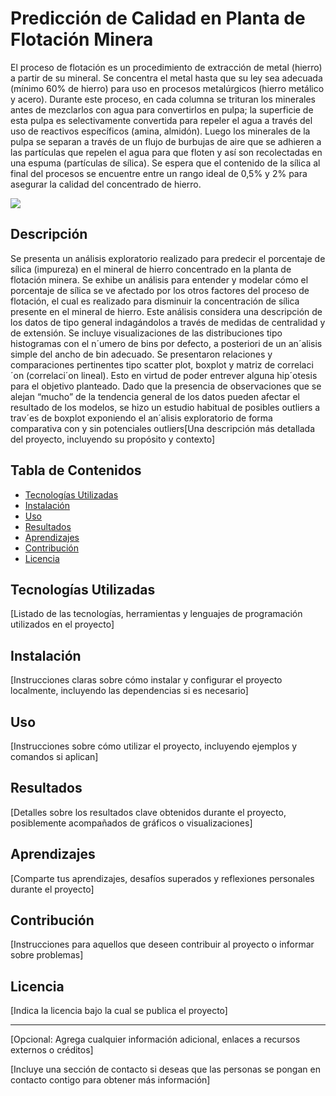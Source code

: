 # Predicción de Calidad en Planta de Flotación Minera

El proceso de flotación es un procedimiento de extracción de metal (hierro) a partir de su mineral. Se concentra el metal hasta que su ley sea adecuada (mínimo 60% de hierro) para uso en procesos metalúrgicos (hierro metálico y acero). Durante este proceso, en cada columna se trituran los minerales antes de mezclarlos con agua para convertirlos en pulpa; la superficie de esta pulpa es selectivamente convertida para repeler el agua a través del uso de reactivos específicos (amina, almidón). Luego los minerales de la pulpa se separan a través de un flujo de burbujas de aire que se adhieren a las partículas que repelen el agua para que floten y así son recolectadas en una espuma (partículas de sílica). Se espera que el contenido de la sílica al final del procesos se encuentre entre un rango ideal de 0,5% y 2% para asegurar la calidad del concentrado de hierro.

![](https://github.com/UrsulaMoya/mi-primer-repositorio-para-la-minera/blob/main/columna%20flotacion%20limpia.png)

## Descripción

Se presenta un análisis exploratorio realizado para predecir el porcentaje de sílica (impureza) en el mineral de hierro concentrado en la planta de flotación minera. Se exhibe un análisis para entender y modelar cómo el porcentaje de sílica se ve afectado por los otros factores del proceso de flotación, el cual es realizado para disminuir la concentración de sílica presente en el mineral de hierro. Este análisis considera una descripción de los datos de tipo general indagándolos a través de medidas de centralidad y de extensión. Se incluye
visualizaciones de las distribuciones tipo histogramas con el n´umero de bins por defecto, a posteriori de un an´alisis
simple del ancho de bin adecuado. Se presentaron relaciones y comparaciones pertinentes tipo scatter plot, boxplot y
matriz de correlaci´on (correlaci´on lineal). Esto en virtud de poder entrever alguna hip´otesis para el objetivo planteado.
Dado que la presencia de observaciones que se alejan “mucho” de la tendencia general de los datos pueden afectar el
resultado de los modelos, se hizo un estudio habitual de posibles outliers a trav´es de boxplot exponiendo el an´alisis
exploratorio de forma comparativa con y sin potenciales outliers[Una descripción más detallada del proyecto, incluyendo su propósito y contexto]

## Tabla de Contenidos

- [Tecnologías Utilizadas](#tecnologías-utilizadas)
- [Instalación](#instalación)
- [Uso](#uso)
- [Resultados](#resultados)
- [Aprendizajes](#aprendizajes)
- [Contribución](#contribución)
- [Licencia](#licencia)

## Tecnologías Utilizadas

[Listado de las tecnologías, herramientas y lenguajes de programación utilizados en el proyecto]

## Instalación

[Instrucciones claras sobre cómo instalar y configurar el proyecto localmente, incluyendo las dependencias si es necesario]

## Uso

[Instrucciones sobre cómo utilizar el proyecto, incluyendo ejemplos y comandos si aplican]

## Resultados

[Detalles sobre los resultados clave obtenidos durante el proyecto, posiblemente acompañados de gráficos o visualizaciones]

## Aprendizajes

[Comparte tus aprendizajes, desafíos superados y reflexiones personales durante el proyecto]

## Contribución

[Instrucciones para aquellos que deseen contribuir al proyecto o informar sobre problemas]

## Licencia

[Indica la licencia bajo la cual se publica el proyecto]

---

[Opcional: Agrega cualquier información adicional, enlaces a recursos externos o créditos]

[Incluye una sección de contacto si deseas que las personas se pongan en contacto contigo para obtener más información]


